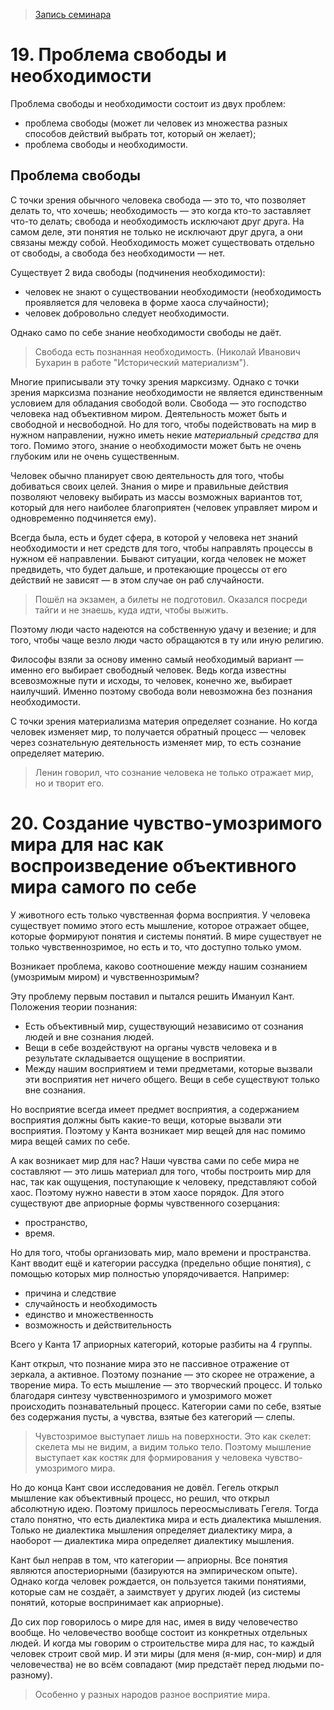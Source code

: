 > [Запись семинара](https://drive.google.com/open?id=0B_ciiYZxHJLSUmhkNVBpNXhFV2c)


# 19. Проблема свободы и необходимости

Проблема свободы и необходимости состоит из двух проблем:
- проблема свободы (может ли человек из множества разных способов действий выбрать тот, который он желает);
- проблема свободы и необходимости.

## Проблема свободы

С точки зрения обычного человека свобода — это то, что позволяет делать то, что хочешь; необходимость — это когда кто-то заставляет что-то делать; свобода и необходимость исключают друг друга.
На самом деле, эти понятия не только не исключают друг друга, а они связаны между собой.
Необходимость может существовать отдельно от свободы, а свобода без необходимости — нет.

Существует 2 вида свободы (подчинения необходимости):
- человек не знают о существовании необходимости (необходимость проявляется для человека в форме хаоса случайности);
- человек добровольно следует необходимости.

Однако само по себе знание необходимости свободы не даёт.

> Свобода есть познанная необходимость. (Николай Иванович Бухарин в работе "Исторический материализм").

Многие приписывали эту точку зрения марксизму.
Однако с точки зрения марксизма познание необходимости не является единственным условием для обладания свободой воли.
Свобода — это господство человека над объективном миром.
Деятельность может быть и свободной и несвободной.
Но для того, чтобы подействовать на мир в нужном направлении, нужно иметь некие _материальный средства_ для того.
Помимо этого, знание о необходимости может быть не очень глубоким или не очень существенным.

Человек обычно планирует свою деятельность для того, чтобы добиваться своих целей.
Знания о мире и правильные действия позволяют человеку выбирать из массы возможных вариантов тот, который для него наиболее благоприятен (человек управляет миром и одновременно подчиняется ему).

Всегда была, есть и будет сфера, в которой у человека нет знаний необходимости и нет средств для того, чтобы направлять процессы в нужном её направлении.
Бывают ситуации, когда человек не может предвидеть, что будет дальше, и протекающие процессы от его действий не зависят — в этом случае он раб случайности.
> Пошёл на экзамен, а билеты не подготовил.
> Оказался посреди тайги и не знаешь, куда идти, чтобы выжить.

Поэтому люди часто надеются на собственную удачу и везение; и для того, чтобы чаще везло люди часто обращаются в ту или иную религию.

Философы взяли за основу именно самый необходимый вариант — именно его выбирает свободный человек.
Ведь когда известны всевозможные пути и исходы, то человек, конечно же, выбирает наилучший.
Именно поэтому свобода воли невозможна без познания необходимости.

С точки зрения материализма материя определяет сознание.
Но когда человек изменяет мир, то получается обратный процесс — человек через сознательную деятельность изменяет мир, то есть сознание определяет материю.
> Ленин говорил, что сознание человека не только отражает мир, но и творит его.


# 20. Создание чувство-умозримого мира для нас как воспроизведение объективного мира самого по себе

У животного есть только чувственная форма восприятия.
У человека существует помимо этого есть мышление, которое отражает общее, которые формируют понятия и системы понятий.
В мире существует не только чувственнозримое, но есть и то, что доступно только умом.

Возникает проблема, каково соотношение между нашим сознанием (умозримым миром) и чувственнозримым?

Эту проблему первым поставил и пытался решить Имануил Кант.
Положения теории познания:
- Есть объективный мир, существующий независимо от сознания людей и вне сознания людей.
- Вещи в себе воздействуют на органы чувств человека и в результате складывается ощущение в восприятии.
- Между нашим восприятием и теми предметами, которые вызвали эти восприятия нет ничего общего. Вещи в себе существуют только вне сознания.

Но восприятие всегда имеет предмет восприятия, а содержанием восприятия должны быть какие-то вещи, которые вызвали эти восприятия.
Поэтому у Канта возникает мир вещей для нас помимо мира вещей самих по себе.

А как возникает мир для нас?
Наши чувства сами по себе мира не составляют — это лишь материал для того, чтобы построить мир для нас, так как ощущения, поступающие к человеку, представляют собой хаос.
Поэтому нужно навести в этом хаосе порядок.
Для этого существуют две априорные формы чувственного созерцания:
- пространство,
- время.

Но для того, чтобы организовать мир, мало времени и пространства.
Кант вводит ещё и категории рассудка (предельно общие понятия), с помощью которых мир полностью упорядочивается. Например:
- причина и следствие
- случайность и необходимость
- единство и множественность
- возможность и действительность

Всего у Канта 17 априорных категорий, которые разбиты на 4 группы.

Кант открыл, что познание мира это не пассивное отражение от зеркала, а активное.
Поэтому познание — это скорее не отражение, а творение мира.
То есть мышление — это творческий процесс.
И только благодаря синтезу чувственнозримого и умозримого может происходить познавательный процесс.
Категории сами по себе, взятые без содержания пусты, а чувства, взятые без категорий — слепы.
> Чувстозримое выступает лишь на поверхности.
> Это как скелет: скелета мы не видим, а видим только тело.
> Поэтому мышление выступает как костяк для формирования у человека чувство-умозримого мира.

Но до конца Кант свои исследования не довёл.
Гегель открыл мышление как объективный процесс, но решил, что открыл абсолютную идею.
Поэтому пришлось переосмысливать Гегеля.
Тогда стало понятно, что есть диалектика мира и есть диалектика мышления.
Только не диалектика мышления определяет диалектику мира, а наоборот — диалектика мира определяет диалектику мышления.

Кант был неправ в том, что категории — априорны.
Все понятия являются апостериорными (базируются на эмпирическом опыте).
Однако когда человек рождается, он пользуется такими понятиями, которые сам не создаёт, а заимствует у других людей (из системы понятий, которые воспринимает как априорные).

До сих пор говорилось о мире для нас, имея в виду человечество вообще.
Но человечество вообще состоит из конкретных отдельных людей.
И когда мы говорим о строительстве мира для нас, то каждый человек строит свой мир.
И эти миры (для меня (я-мир, сон-мир) и для человечества) не во всём совпадают (мир предстаёт перед людьми по-разному).
> Особенно у разных народов разное восприятие мира.